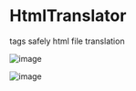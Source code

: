 # HtmlTranslator
tags safely html file translation

![image](https://user-images.githubusercontent.com/80523414/221423579-2ed6b4af-69e8-4f6e-a15c-4d93756c4a7f.png)

![image](https://user-images.githubusercontent.com/80523414/221423558-db565f98-ae01-41bf-ad3d-d4543253f7fd.png)

